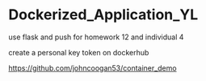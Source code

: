 # Dockerized_Application_YL

use flask and push for homework 12 and individual 4

create a personal key token on dockerhub

https://github.com/johncoogan53/container_demo
